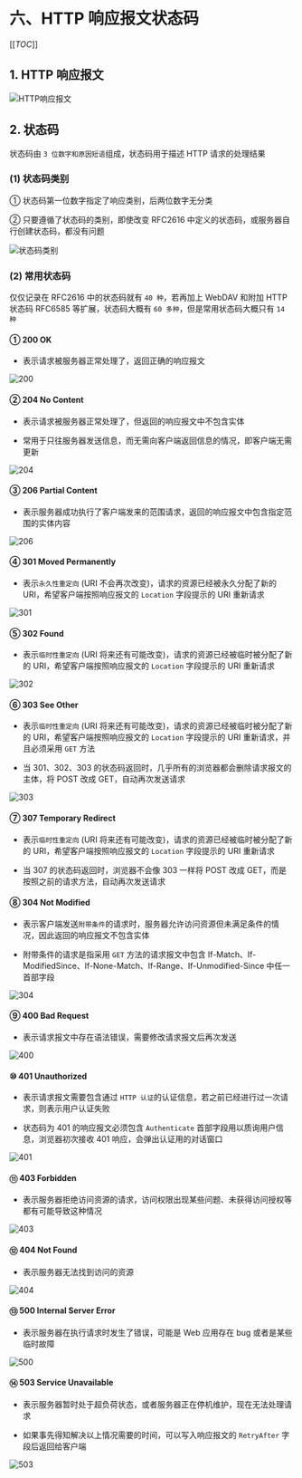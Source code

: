 # 六、HTTP 响应报文状态码

[[_TOC_]]

## 1. HTTP 响应报文

![HTTP响应报文](https://github.com/yuyuyuzhang/Blog/blob/master/images/%E8%AE%A1%E7%AE%97%E6%9C%BA%E7%BD%91%E7%BB%9C/HTTP%E5%8D%8F%E8%AE%AE/HTTP%E5%93%8D%E5%BA%94%E6%8A%A5%E6%96%87.png)

## 2. 状态码

状态码由 `3 位数字和原因短语`组成，状态码用于描述 HTTP 请求的处理结果

### (1) 状态码类别

① 状态码第一位数字指定了响应类别，后两位数字无分类

② 只要遵循了状态码的类别，即使改变 RFC2616 中定义的状态码，或服务器自行创建状态码，都没有问题

![状态码类别](https://github.com/yuyuyuzhang/Blog/blob/master/images/%E8%AE%A1%E7%AE%97%E6%9C%BA%E7%BD%91%E7%BB%9C/HTTP%E5%8D%8F%E8%AE%AE/%E7%8A%B6%E6%80%81%E7%A0%81%E7%B1%BB%E5%88%AB.png)

### (2) 常用状态码

仅仅记录在 RFC2616 中的状态码就有 `40 种`，若再加上 WebDAV 和附加 HTTP 状态码 RFC6585 等扩展，状态码大概有 `60 多种`，但是常用状态码大概只有 `14 种`

#### ① 200 OK

* 表示请求被服务器正常处理了，返回正确的响应报文

![200](https://github.com/yuyuyuzhang/Blog/blob/master/images/%E8%AE%A1%E7%AE%97%E6%9C%BA%E7%BD%91%E7%BB%9C/HTTP%E5%8D%8F%E8%AE%AE/200.png)

#### ② 204 No Content

* 表示请求被服务器正常处理了，但返回的响应报文中不包含实体

* 常用于只往服务器发送信息，而无需向客户端返回信息的情况，即客户端无需更新

![204](https://github.com/yuyuyuzhang/Blog/blob/master/images/%E8%AE%A1%E7%AE%97%E6%9C%BA%E7%BD%91%E7%BB%9C/HTTP%E5%8D%8F%E8%AE%AE/204.png)

#### ③ 206 Partial Content

* 表示服务器成功执行了客户端发来的范围请求，返回的响应报文中包含指定范围的实体内容

![206](https://github.com/yuyuyuzhang/Blog/blob/master/images/%E8%AE%A1%E7%AE%97%E6%9C%BA%E7%BD%91%E7%BB%9C/HTTP%E5%8D%8F%E8%AE%AE/206.png)
#### ④ 301 Moved Permanently

* 表示`永久性重定向` (URI 不会再次改变)，请求的资源已经被永久分配了新的 URI，希望客户端按照响应报文的 `Location` 字段提示的 URI 重新请求

![301](https://github.com/yuyuyuzhang/Blog/blob/master/images/%E8%AE%A1%E7%AE%97%E6%9C%BA%E7%BD%91%E7%BB%9C/HTTP%E5%8D%8F%E8%AE%AE/301.png)

#### ⑤ 302 Found

* 表示`临时性重定向` (URI 将来还有可能改变)，请求的资源已经被临时被分配了新的 URI，希望客户端按照响应报文的 `Location` 字段提示的 URI 重新请求

![302](https://github.com/yuyuyuzhang/Blog/blob/master/images/%E8%AE%A1%E7%AE%97%E6%9C%BA%E7%BD%91%E7%BB%9C/HTTP%E5%8D%8F%E8%AE%AE/302.png)

#### ⑥ 303 See Other

* 表示`临时性重定向` (URI 将来还有可能改变)，请求的资源已经被临时被分配了新的 URI，希望客户端按照响应报文的 `Location` 字段提示的 URI 重新请求，并且必须采用 `GET` 方法

* 当 301、302、303 的状态码返回时，几乎所有的浏览器都会删除请求报文的主体，将 POST 改成 GET，自动再次发送请求

![303](https://github.com/yuyuyuzhang/Blog/blob/master/images/%E8%AE%A1%E7%AE%97%E6%9C%BA%E7%BD%91%E7%BB%9C/HTTP%E5%8D%8F%E8%AE%AE/303.png)

#### ⑦ 307 Temporary Redirect

* 表示`临时性重定向` (URI 将来还有可能改变)，请求的资源已经被临时被分配了新的 URI，希望客户端按照响应报文的 `Location` 字段提示的 URI 重新请求

* 当 307 的状态码返回时，浏览器不会像 303 一样将 POST 改成 GET，而是按照之前的请求方法，自动再次发送请求

#### ⑧ 304 Not Modified

* 表示客户端发送`附带条件`的请求时，服务器允许访问资源但未满足条件的情况，因此返回的响应报文不包含实体

* 附带条件的请求是指采用 `GET` 方法的请求报文中包含 If-Match、If-ModifiedSince、If-None-Match、If-Range、If-Unmodified-Since 中任一首部字段

![304](https://github.com/yuyuyuzhang/Blog/blob/master/images/%E8%AE%A1%E7%AE%97%E6%9C%BA%E7%BD%91%E7%BB%9C/HTTP%E5%8D%8F%E8%AE%AE/304.png)

#### ⑨ 400 Bad Request

* 表示请求报文中存在语法错误，需要修改请求报文后再次发送

![400](https://github.com/yuyuyuzhang/Blog/blob/master/images/%E8%AE%A1%E7%AE%97%E6%9C%BA%E7%BD%91%E7%BB%9C/HTTP%E5%8D%8F%E8%AE%AE/400.png)

#### ⑩ 401 Unauthorized

* 表示请求报文需要包含通过 `HTTP 认证`的认证信息，若之前已经进行过一次请求，则表示用户认证失败

* 状态码为 401 的响应报文必须包含 `Authenticate` 首部字段用以质询用户信息，浏览器初次接收 401 响应，会弹出认证用的对话窗口

![401](https://github.com/yuyuyuzhang/Blog/blob/master/images/%E8%AE%A1%E7%AE%97%E6%9C%BA%E7%BD%91%E7%BB%9C/HTTP%E5%8D%8F%E8%AE%AE/401.png)

#### ⑪ 403 Forbidden

* 表示服务器拒绝访问资源的请求，访问权限出现某些问题、未获得访问授权等都有可能导致这种情况

![403](https://github.com/yuyuyuzhang/Blog/blob/master/images/%E8%AE%A1%E7%AE%97%E6%9C%BA%E7%BD%91%E7%BB%9C/HTTP%E5%8D%8F%E8%AE%AE/403.png)

#### ⑫ 404 Not Found

* 表示服务器无法找到访问的资源

![404](https://github.com/yuyuyuzhang/Blog/blob/master/images/%E8%AE%A1%E7%AE%97%E6%9C%BA%E7%BD%91%E7%BB%9C/HTTP%E5%8D%8F%E8%AE%AE/404.png)

#### ⑬ 500 Internal Server Error

* 表示服务器在执行请求时发生了错误，可能是 Web 应用存在 bug 或者是某些临时故障

![500](https://github.com/yuyuyuzhang/Blog/blob/master/images/%E8%AE%A1%E7%AE%97%E6%9C%BA%E7%BD%91%E7%BB%9C/HTTP%E5%8D%8F%E8%AE%AE/500.png)

#### ⑭ 503 Service Unavailable

* 表示服务器暂时处于超负荷状态，或者服务器正在停机维护，现在无法处理请求

* 如果事先得知解决以上情况需要的时间，可以写入响应报文的 `RetryAfter` 字段后返回给客户端

![503](https://github.com/yuyuyuzhang/Blog/blob/master/images/%E8%AE%A1%E7%AE%97%E6%9C%BA%E7%BD%91%E7%BB%9C/HTTP%E5%8D%8F%E8%AE%AE/503.png)
